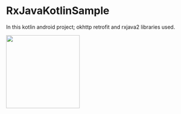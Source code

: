 # RxJavaKotlinSample

In this kotlin android project; okhttp retrofit and rxjava2 libraries used.


<img src="https://raw.github.com/tekinarslan/RxJavaKotlinSample/master/images/device_2.png" width="200"> 

